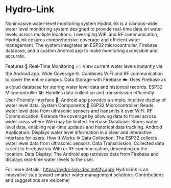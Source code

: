 # Hydro-Link
Noninvasive water-level monitoring system
HydroLink is a campus-wide water level monitoring system designed to provide real-time data on water levels across multiple locations. Leveraging WiFi and RF communication, HydroLink ensures comprehensive coverage and efficient water management. The system integrates an ESP32 microcontroller, Firebase database, and a custom Android app to make monitoring accessible and accurate.

Features 🌟
Real-Time Monitoring 📈: View current water levels instantly via the Android app.
Wide Coverage 🌐: Combines WiFi and RF communication to cover the entire campus.
Data Storage with Firebase ☁️: Uses Firebase as a cloud database for storing water level data and historical records.
ESP32 Microcontroller 🛠️: Handles data collection and transmission efficiently.
User-Friendly Interface 📲: Android app provides a simple, intuitive display of water level data.
System Components 🔧
ESP32 Microcontroller: Reads water level data from ultrasonic sensors and transmits it over WiFi.
RF Communication: Extends the coverage by allowing data to travel across wider areas where WiFi may be limited.
Firebase Database: Stores water level data, enabling real-time updates and historical data tracking.
Android Application: Displays water level information in a clear and interactive interface for users.
How It Works ⚙️
Data Collection: The ESP32 collects water level data from ultrasonic sensors.
Data Transmission: Collected data is sent to Firebase via WiFi or RF communication, depending on the location.
Data Display: The Android app retrieves data from Firebase and displays real-time water levels to the user.

For more details : https://hydro-link-doc.netlify.app/
HydroLink is an innovative step toward smarter water management solutions. Contributions and suggestions are welcome!
